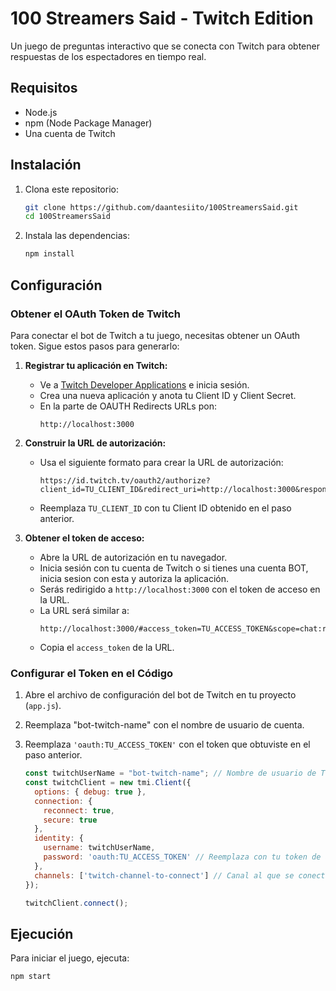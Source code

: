 # 100 Streamers Said - Twitch Edition

Un juego de preguntas interactivo que se conecta con Twitch para obtener respuestas de los espectadores en tiempo real.

## Requisitos

- Node.js
- npm (Node Package Manager)
- Una cuenta de Twitch

## Instalación

1. Clona este repositorio:
    ```sh
    git clone https://github.com/daantesiito/100StreamersSaid.git
    cd 100StreamersSaid
    ```

2. Instala las dependencias:
    ```sh
    npm install
    ```

## Configuración

### Obtener el OAuth Token de Twitch

Para conectar el bot de Twitch a tu juego, necesitas obtener un OAuth token. Sigue estos pasos para generarlo:

1. **Registrar tu aplicación en Twitch:**
   - Ve a [Twitch Developer Applications](https://dev.twitch.tv/console/apps) e inicia sesión.
   - Crea una nueva aplicación y anota tu Client ID y Client Secret.
   - En la parte de OAUTH Redirects URLs pon:
     ```
     http://localhost:3000
     ```

2. **Construir la URL de autorización:**
   - Usa el siguiente formato para crear la URL de autorización:
     ```
     https://id.twitch.tv/oauth2/authorize?client_id=TU_CLIENT_ID&redirect_uri=http://localhost:3000&response_type=token&scope=chat:read+chat:edit
     ```
   - Reemplaza `TU_CLIENT_ID` con tu Client ID obtenido en el paso anterior.

3. **Obtener el token de acceso:**
   - Abre la URL de autorización en tu navegador.
   - Inicia sesión con tu cuenta de Twitch o si tienes una cuenta BOT, inicia sesion con esta y autoriza la aplicación.
   - Serás redirigido a `http://localhost:3000` con el token de acceso en la URL.
   - La URL será similar a:
     ```
     http://localhost:3000/#access_token=TU_ACCESS_TOKEN&scope=chat:read+chat:edit&token_type=bearer
     ```
   - Copia el `access_token` de la URL.

### Configurar el Token en el Código

1. Abre el archivo de configuración del bot de Twitch en tu proyecto (`app.js`).

2. Reemplaza "bot-twitch-name" con el nombre de usuario de cuenta.

3. Reemplaza `'oauth:TU_ACCESS_TOKEN'` con el token que obtuviste en el paso anterior.

    ```javascript
    const twitchUserName = "bot-twitch-name"; // Nombre de usuario de Twitch
    const twitchClient = new tmi.Client({
      options: { debug: true },
      connection: {
        reconnect: true,
        secure: true
      },
      identity: {
        username: twitchUserName,
        password: 'oauth:TU_ACCESS_TOKEN' // Reemplaza con tu token de acceso
      },
      channels: ['twitch-channel-to-connect'] // Canal al que se conectará el bot
    });

    twitchClient.connect();
    ```

## Ejecución

Para iniciar el juego, ejecuta:

```sh
npm start
